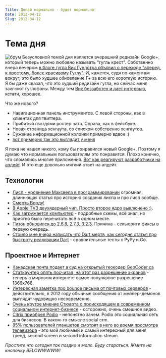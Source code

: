 ```yaml
---
Title: Делай нормально - будет нормально!
Date: 2012-04-12
Slug: 2012-04-12
---
```


# Тема дня
![брум](http://addmeto.cc/images/posts/google-plus-why.jpg)
Безусловной темой дня является вчерашний редизайн Google+, который теперь можно любовно называть "гугль крест". Собственно вчера вечером [в блоге гугла Вик Гундотра объявил о переходе "вперед, к простому, более красивому Гуглу"](http://googleblog.blogspot.com/2012/04/toward-simpler-more-beautiful-google.html). И, кажется, судя по каментам вокруг, это было худшее обновление Г+ за всю его короткую историю. Я бы даже сказал, что это худший редизайн гугла, но сейчас меня заклюют гуглофаны. Между тем [Вик беззаботен и дает интервью](http://www.cnet.com/8301-30976_1-57412712-10348864/vic-gundotra-how-we-claim-170m-google-users-reporters-roundtable/), кстати, хорошее.

Что же нового?

* Навигационная панель инструментов. С левой стороны, как в клиентах для твиттера.
* Прибитый гвоздями ростер чата. Справа, как в фейсбуке.
* Новая страница хенгаута, со списком собственно хенгаутов.
* Сужение информационной колонки примерно вдвое :)
* [вот примерно так это выглядит у меня](http://addmeto.cc/images/posts/google-plus.jpg)

Я пока не нашел никого, кому бы понравился новый Google+. Поэтому я думаю что нормальным пользователям это понравится. Плохо конечно, что сломались многие приложения. [Вот как реагируют разработчики на апдейт](https://plus.google.com/116805285176805120365/posts/PZ1RG1QV1w7). И это еще довольно мягкий ответ на апдейт.

## Технологии
* [Лисп - уровнение Максвела в программировании](http://www.michaelnielsen.org/ddi/lisp-as-the-maxwells-equations-of-software/) огромная, длиннющая статья про историю создания лиспа и про лисп вообще.
* [Смерть Ворду!](http://www.slate.com/articles/technology/technology/2012/04/microsoft_word_is_cumbersome_inefficient_and_obsolete_it_s_time_for_it_to_die_.html?google_editors_picks=true)
* [В Apple TV3 двухядерный чип. Просто второе ядро выключено :)](http://www.chipworks.com/en/technical-competitive-analysis/resources/technology-blog/2012/04/apple-a5-from-the-apple-tv-3-surprise-surprise/).
* [Как загружается компьютер](http://duartes.org/gustavo/blog/post/how-computers-boot-up) - подробные схемы, всё знал, но приятно было перечитать всё в одном месте.
* [Питон обновился до 2.6.8, 2.7.3, 3.2.3](http://mail.python.org/pipermail/python-list/2012-April/1290792.html). Причина - секьюрити фиксы в первую очередь.
* [Стоило мне вчера написать что Dart мертв, как сегодня статья про быстроту реализации Dart](http://blog.hackingthought.com/2012/04/part-2-dart-vs-go-vs-python-and-pypy.html) - сравнительные тесты с PyPy и Go.

## Проектное и Интернет
* [Канадская почта подает в суд на открытый геокодер GeoCoder.ca](http://geocoder.ca/?sued=1)
* [Статкаунтер опять посчитал, на этот раз разрешение экранов](http://gs.statcounter.com/press/screen-resolution-alert-for-web-developers) - теперь в мировом интернете самое популярное разрешение 1366x768.
* [Интересная заметка про bounce письма от почтовых серверов](http://dewith.com/2012/this-is-the-mail-system/) - действительно, в 2012 году обычные сообщения от мейлер-демонов выглядят чудовищно несовременно.
* [Очень крутое мнение Стюарта о происходящем в современном социальном интернет-бизнесе](http://www.thedailyshow.com/watch/tue-april-10-2012/the-social-networth---google-unveils-smart-glasses---facebook-buys-instagram) - осторожно, очень смешное видео.
* [Citrix приобрел Podio](http://techcrunch.com/2012/04/11/citrix-acquires-cloud-based-social-business-collaboration-platform-podio/) - непонятно зачем. Podio это социальная сеть для бизнесов. В каком-то смысле social crm.
* [85% пользователей планшетов смотрят в него во время просмотра телевизора](http://venturebeat.com/2012/04/11/tablets-television/) - это мой любимый и самый интересный для меня тренд, second screen и second information stream.

*Простите что сегодня так поздно и мало. Буду стараться. Жмите на кнопочку BELOWWWWW!*
